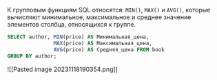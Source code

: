 
К групповым функциям SQL относятся: `MIN()`, `MAX()` и `AVG()`, которые вычисляют минимальное, максимальное и среднее значение элементов столбца, относящихся к группе.

```sql
SELECT author, MIN(price) AS Минимальная_цена, 
			   MAX(price) AS Максимальная_цена, 
			   AVG(price) AS Средняя_цена FROM book 
GROUP BY author;
```

![[Pasted image 20231118190354.png]]